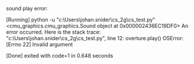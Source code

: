 sound play error:

[Running] python -u "c:\Users\johan.snider\cs_2g\cs_test.py"
<cmu_graphics.cmu_graphics.Sound object at 0x000002436EC19DF0>
An error occurred. Here is the stack trace:
  "c:\Users\johan.snider\cs_2g\cs_test.py", line 12:
        overture.play()
OSError: [Errno 22] Invalid argument

[Done] exited with code=1 in 0.648 seconds